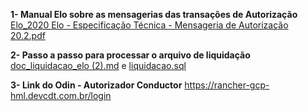 **1- Manual Elo sobre as mensagerias das transações de Autorização**
[Elo_2020 Elo - Especificação Técnica - Mensageria de Autorização 20.2.pdf](/.attachments/Elo_2020%20Elo%20-%20Especificação%20Técnica%20-%20Mensageria%20de%20Autorização%2020.2-527739d2-b326-4e47-bbf3-e299a4e51f3c.pdf)

**2- Passo a passo para processar o arquivo de liquidação**
[doc_liquidacao_elo (2).md](/.attachments/doc_liquidacao_elo%20(2)-698ebaa2-4518-4cfa-bfa1-c61fe514850d.md)
e
[liquidacao.sql](/.attachments/liquidacao-4a96f302-9905-4996-aabb-6fe8471a138b.sql)

**3- Link do Odin - Autorizador Conductor**
https://rancher-gcp-hml.devcdt.com.br/login